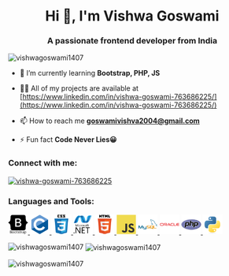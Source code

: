  <h1 align="center">Hi 👋, I'm Vishwa Goswami</h1>
<h3 align="center">A passionate frontend developer from India</h3>



<p align="left"> <img src="https://komarev.com/ghpvc/?username=vishwagoswami1407&label=Profile%20views&color=0e75b6&style=flat" alt="vishwagoswami1407" /> </p>

- 🌱 I’m currently learning **Bootstrap, PHP, JS**

- 👨‍💻 All of my projects are available at [https://www.linkedin.com/in/vishwa-goswami-763686225/](https://www.linkedin.com/in/vishwa-goswami-763686225/)

- 📫 How to reach me **goswamivishva2004@gmail.com**

- ⚡ Fun fact **Code Never Lies😀**

<h3 align="left">Connect with me:</h3>
<p align="left">
<a href="https://linkedin.com/in/vishwa-goswami-763686225" target="blank"><img align="center" src="https://raw.githubusercontent.com/rahuldkjain/github-profile-readme-generator/master/src/images/icons/Social/linked-in-alt.svg" alt="vishwa-goswami-763686225" height="30" width="40" /></a>
</p>

<h3 align="left">Languages and Tools:</h3>
<p align="left"> <a href="https://getbootstrap.com" target="_blank" rel="noreferrer"> <img src="https://raw.githubusercontent.com/devicons/devicon/master/icons/bootstrap/bootstrap-plain-wordmark.svg" alt="bootstrap" width="40" height="40"/> </a> <a href="https://www.cprogramming.com/" target="_blank" rel="noreferrer"> <img src="https://raw.githubusercontent.com/devicons/devicon/master/icons/c/c-original.svg" alt="c" width="40" height="40"/> </a> <a href="https://www.w3schools.com/css/" target="_blank" rel="noreferrer"> <img src="https://raw.githubusercontent.com/devicons/devicon/master/icons/css3/css3-original-wordmark.svg" alt="css3" width="40" height="40"/> </a> <a href="https://dotnet.microsoft.com/" target="_blank" rel="noreferrer"> <img src="https://raw.githubusercontent.com/devicons/devicon/master/icons/dot-net/dot-net-original-wordmark.svg" alt="dotnet" width="40" height="40"/> </a> <a href="https://www.w3.org/html/" target="_blank" rel="noreferrer"> <img src="https://raw.githubusercontent.com/devicons/devicon/master/icons/html5/html5-original-wordmark.svg" alt="html5" width="40" height="40"/> </a> <a href="https://developer.mozilla.org/en-US/docs/Web/JavaScript" target="_blank" rel="noreferrer"> <img src="https://raw.githubusercontent.com/devicons/devicon/master/icons/javascript/javascript-original.svg" alt="javascript" width="40" height="40"/> </a> <a href="https://www.mysql.com/" target="_blank" rel="noreferrer"> <img src="https://raw.githubusercontent.com/devicons/devicon/master/icons/mysql/mysql-original-wordmark.svg" alt="mysql" width="40" height="40"/> </a> <a href="https://www.oracle.com/" target="_blank" rel="noreferrer"> <img src="https://raw.githubusercontent.com/devicons/devicon/master/icons/oracle/oracle-original.svg" alt="oracle" width="40" height="40"/> </a> <a href="https://www.php.net" target="_blank" rel="noreferrer"> <img src="https://raw.githubusercontent.com/devicons/devicon/master/icons/php/php-original.svg" alt="php" width="40" height="40"/> </a> <a href="https://www.python.org" target="_blank" rel="noreferrer"> <img src="https://raw.githubusercontent.com/devicons/devicon/master/icons/python/python-original.svg" alt="python" width="40" height="40"/> </a> </p>

<p><img align="left" src="https://github-readme-stats.vercel.app/api/top-langs?username=vishwagoswami1407&show_icons=true&locale=en&layout=compact" alt="vishwagoswami1407" /></p>

<p>&nbsp;<img align="center" src="https://github-readme-stats.vercel.app/api?username=vishwagoswami1407&show_icons=true&locale=en" alt="vishwagoswami1407" /></p>

<p><img align="center" src="https://github-readme-streak-stats.herokuapp.com/?user=vishwagoswami1407&" alt="vishwagoswami1407" /></p>

